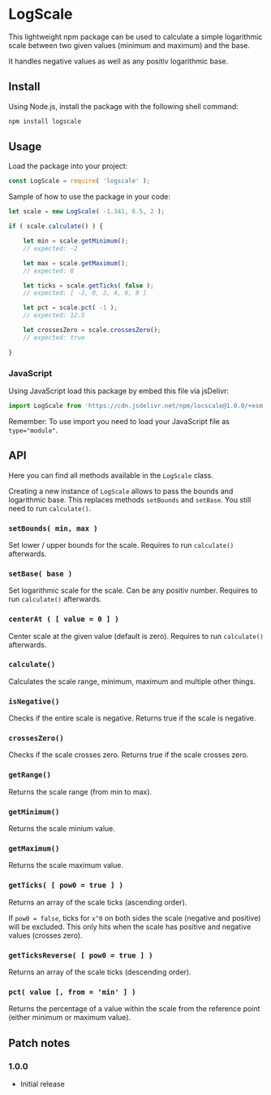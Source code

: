 # LogScale

This lightweight npm package can be used to calculate a simple logarithmic scale between two given values (minimum and maximum) and the base.

It handles negative values as well as any positiv logarithmic base.

## Install

Using Node.js, install the package with the following shell command:

```sh
npm install logscale
```

## Usage

Load the package into your project:

```js
const LogScale = require( 'logscale' );
```

Sample of how to use the package in your code:

```js
let scale = new LogScale( -1.341, 6.5, 2 );

if ( scale.calculate() ) {

    let min = scale.getMinimum();
    // expected: -2

    let max = scale.getMaximum();
    // expected: 8

    let ticks = scale.getTicks( false );
    // expected: [ -2, 0, 2, 4, 6, 8 ]

    let pct = scale.pct( -1 );
    // expected: 12.5

    let crossesZero = scale.crossesZero();
    // expected: true

}
```

### JavaScript

Using JavaScript load this package by embed this file via jsDelivr:

```js
import LogScale from 'https://cdn.jsdelivr.net/npm/locscale@1.0.0/+esm';
```

Remember: To use import you need to load your JavaScript file as ``type="module"``.

## API

Here you can find all methods available in the ``LogScale`` class.

Creating a new instance of ``LogScale`` allows to pass the bounds and logarithmic base. This replaces methods ``setBounds`` and ``setBase``. You still need to run ``calculate()``.

### ``setBounds( min, max )``

Set lower / upper bounds for the scale. Requires to run ``calculate()`` afterwards.

### ``setBase( base )``

Set logarithmic scale for the scale. Can be any positiv number. Requires to run ``calculate()`` afterwards.

### ``centerAt ( [ value = 0 ] )``

Center scale at the given value (default is zero). Requires to run ``calculate()`` afterwards.

### ``calculate()``

Calculates the scale range, minimum, maximum and multiple other things.

### ``isNegative()``

Checks if the entire scale is negative. Returns true if the scale is negative.

### ``crossesZero()``

Checks if the scale crosses zero. Returns true if the scale crosses zero.

### ``getRange()``

Returns the scale range (from min to max).

### ``getMinimum()``

Returns the scale minium value.

### ``getMaximum()``

Returns the scale maximum value.

### ``getTicks( [ pow0 = true ] )``

Returns an array of the scale ticks (ascending order).

If ``pow0 = false``, ticks for ``x^0`` on both sides the scale (negative and positive) will be excluded. This only hits when the scale has positive and negative values (crosses zero).

### ``getTicksReverse( [ pow0 = true ] )``

Returns an array of the scale ticks (descending order).

### ``pct( value [, from = 'min' ] )``

Returns the percentage of a value within the scale from the reference point (either minimum or maximum value).

## Patch notes

### 1.0.0

* Initial release
